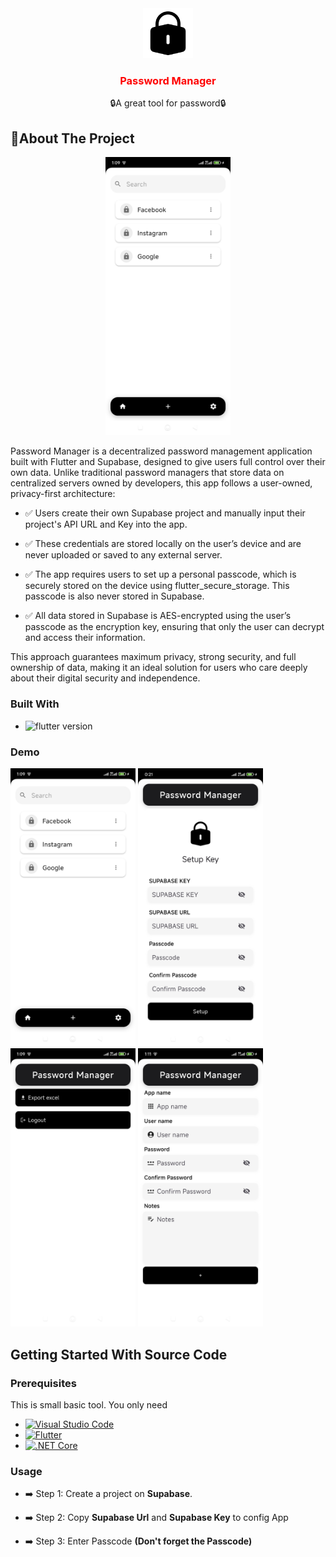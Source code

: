 <div align="center" id="readme-top">

<img src="./demos/security.png" alt="Logo" width="80" height="80">

  <h3 align="center" style="color: red;">Password Manager</h3>

  <p align="center">
    🔒A great tool for password🔒
    <br />
  </p>
</div>

<!-- ABOUT THE PROJECT -->

## 🔐About The Project

<p align="center"><img src="./demos/1.jpg"  width="200" /></P>

<p>
Password Manager is a decentralized password management application built with Flutter and Supabase, designed to give users full control over their own data. Unlike traditional password managers that store data on centralized servers owned by developers, this app follows a user-owned, privacy-first architecture:</p>

-   ✅ Users create their own Supabase project and manually input their project's API URL and Key into the app.

-   ✅ These credentials are stored locally on the user’s device and are never uploaded or saved to any external server.

-   ✅ The app requires users to set up a personal passcode, which is securely stored on the device using flutter_secure_storage. This passcode is also never stored in Supabase.

-   ✅ All data stored in Supabase is AES-encrypted using the user’s passcode as the encryption key, ensuring that only the user can decrypt and access their information.

<p>This approach guarantees maximum privacy, strong security, and full ownership of data, making it an ideal solution for users who care deeply about their digital security and independence.</p>

### Built With

-   ![flutter version](https://img.shields.io/badge/flutter-v.3.27.3-02569B?style=flat&logo=flutter&logoColor=%2302569B&logoSize=20&label=Flutter&labelColor=%23ffffff&color=%2302569B)

### Demo

<p>
    <img src="./demos/1.jpg" width="200" />
    <img src="./demos/2.jpg" width="200" />
    <img src="./demos/3.jpg" width="200" />
    <img src="./demos/4.jpg" width="200" />
</p>

## Getting Started With Source Code

### Prerequisites

This is small basic tool. You only need

-   [![Visual Studio Code][VisualStudioCodeBadge]][VisualStudioCodeURL]
-   [![Flutter][DartBadge]][DartURL]
-   [![.NET Core][FlutterBadge]][FlutterCoreURL]

[VisualStudioCodeBadge]: https://img.shields.io/badge/IDE-Visual_Studio_Code-0077FF.svg?logo=visual-studio&style=for-the-badge&logo=nextdotjs&logoColor=white&labelColor=fecaca
[VisualStudioCodeURL]: https://code.visualstudio.com/
[DartBadge]: https://img.shields.io/badge/dart-v.3.27.3-0175C2?style=flat&logo=dart&logoColor=%230175C2&logoSize=20&label=Dart&labelColor=%23ffffff&color=%2302569B
[DartURL]: https://dart.dev/docs
[FlutterBadge]: https://img.shields.io/badge/flutter-v.3.27.3-02569B?style=flat&logo=flutter&logoColor=%2302569B&logoSize=20&label=Flutter&labelColor=%23ffffff&color=%2302569B
[FlutterCoreURL]: https://docs.flutter.dev/

### Usage

-   ➡️ Step 1: Create a project on <b>Supabase</b>.

-   ➡️ Step 2: Copy <b>Supabase Url</b> and <b>Supabase Key</b> to config App 

-   ➡️ Step 3: Enter Passcode <b>(Don't forget the Passcode)</b>


